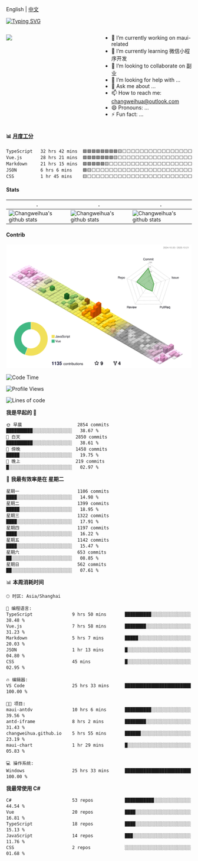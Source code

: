 English | [中文](README_CN.md)

[![Typing SVG](https://readme-typing-svg.herokuapp.com?color=%2336BCF7&center=true&vCenter=true&width=600&lines=Hi+there+👋,+I+am+Chang+Weihua;+Welcome+to+My+Profile!;Over+9+years+of+programming+experience;Always+learning+new+things+)](https://git.io/typing-svg)

<div style="display: grid;gap: 20px;grid-template-columns: repeat(auto-fit, minmax(240px, 1fr));">

[<img src="https://github-readme-stats.vercel.app/api?username=changweihua&show_icons=true&locale=cn" />](https://metrics.lecoq.io/changweihua#gh-light-mode-only)

<div>

- 🔭 I’m currently working on maui-related
- 🌱 I’m currently learning 微信小程序开发
- 👯 I’m looking to collaborate on 副业
- 🤔 I’m looking for help with ...
- 💬 Ask me about ...
- 📫 How to reach me: changweihua@outlook.com
- 😄 Pronouns: ...
- ⚡ Fun fact: ...

</div>

</div>

#### :bar_chart: [月度工分](https://github.com/changweihua/wakapi)

<!--START_SECTION:wakao-->

```txt
TypeScript   32 hrs 42 mins  🟩🟩🟩🟩🟩🟩🟩🟩🟨⬜⬜⬜⬜⬜⬜⬜⬜⬜⬜⬜⬜⬜⬜⬜⬜   34.95 %
Vue.js       28 hrs 21 mins  🟩🟩🟩🟩🟩🟩🟩🟨⬜⬜⬜⬜⬜⬜⬜⬜⬜⬜⬜⬜⬜⬜⬜⬜⬜   30.30 %
Markdown     21 hrs 15 mins  🟩🟩🟩🟩🟩🟨⬜⬜⬜⬜⬜⬜⬜⬜⬜⬜⬜⬜⬜⬜⬜⬜⬜⬜⬜   22.71 %
JSON         6 hrs 6 mins    🟩🟨⬜⬜⬜⬜⬜⬜⬜⬜⬜⬜⬜⬜⬜⬜⬜⬜⬜⬜⬜⬜⬜⬜⬜   06.53 %
CSS          1 hr 45 mins    🟨⬜⬜⬜⬜⬜⬜⬜⬜⬜⬜⬜⬜⬜⬜⬜⬜⬜⬜⬜⬜⬜⬜⬜⬜   01.88 %
```

<!--END_SECTION:wakao-->

#### Stats ####


| .                                                                                                                                            | .                                                                                                                                      | .                                                                                                                                                     |
| -------------------------------------------------------------------------------------------------------------------------------------------- | -------------------------------------------------------------------------------------------------------------------------------------- | ----------------------------------------------------------------------------------------------------------------------------------------------------- |
| ![Changweihua's github stats](https://github-readme-stats.vercel.app/api?username=changweihua&show_icons=true&theme=radical&hide_title=true) | ![Changweihua's github stats](https://github-readme-stats.vercel.app/api/top-langs/?username=changweihua&theme=radical&layout=compact) | ![Changweihua's github stats](https://github-readme-stats.vercel.app/api?username=changweihua&show_icons=true&theme=radical&include_all_commits=true) |


#### Contrib ####

<!--   profile-green-animate -->
![](./profile-3d-contrib/profile-south-season-animate.svg)

<!--START_SECTION:waka-->
![Code Time](http://img.shields.io/badge/Code%20Time-1%2C882%20hrs%2015%20mins-blue)

![Profile Views](http://img.shields.io/badge/%E4%B8%AA%E4%BA%BA%E8%B5%84%E6%96%99%E8%A7%82%E7%9C%8B%E6%AC%A1%E6%95%B0-0-blue)

![Lines of code](https://img.shields.io/badge/%E4%BB%8E%E3%80%8CHello%20World%E3%80%8D%E8%B5%B7%E6%88%91%E5%B7%B2%E7%BB%8F%E5%86%99%E4%BA%86-24.4%20million%20%E8%A1%8C%E4%BB%A3%E7%A0%81-blue)

**我是早起的 🐤** 

```text
🌞 早晨                     2854 commits        ██████████░░░░░░░░░░░░░░░   38.67 % 
🌆 白天                     2850 commits        ██████████░░░░░░░░░░░░░░░   38.61 % 
🌃 傍晚                     1458 commits        █████░░░░░░░░░░░░░░░░░░░░   19.75 % 
🌙 晚上                     219 commits         █░░░░░░░░░░░░░░░░░░░░░░░░   02.97 % 
```
📅 **我最有效率是在 星期二** 

```text
星期一                      1106 commits        ████░░░░░░░░░░░░░░░░░░░░░   14.98 % 
星期二                      1399 commits        █████░░░░░░░░░░░░░░░░░░░░   18.95 % 
星期三                      1322 commits        ████░░░░░░░░░░░░░░░░░░░░░   17.91 % 
星期四                      1197 commits        ████░░░░░░░░░░░░░░░░░░░░░   16.22 % 
星期五                      1142 commits        ████░░░░░░░░░░░░░░░░░░░░░   15.47 % 
星期六                      653 commits         ██░░░░░░░░░░░░░░░░░░░░░░░   08.85 % 
星期日                      562 commits         ██░░░░░░░░░░░░░░░░░░░░░░░   07.61 % 
```


📊 **本周消耗时间** 

```text
🕑︎ 时区: Asia/Shanghai

💬 编程语言: 
TypeScript               9 hrs 50 mins       ██████████░░░░░░░░░░░░░░░   38.48 % 
Vue.js                   7 hrs 58 mins       ████████░░░░░░░░░░░░░░░░░   31.23 % 
Markdown                 5 hrs 7 mins        █████░░░░░░░░░░░░░░░░░░░░   20.03 % 
JSON                     1 hr 13 mins        █░░░░░░░░░░░░░░░░░░░░░░░░   04.80 % 
CSS                      45 mins             █░░░░░░░░░░░░░░░░░░░░░░░░   02.95 % 

🔥 编辑器: 
VS Code                  25 hrs 33 mins      █████████████████████████   100.00 % 

🐱‍💻 项目: 
maui-antdv               10 hrs 6 mins       ██████████░░░░░░░░░░░░░░░   39.56 % 
antd-iframe              8 hrs 2 mins        ████████░░░░░░░░░░░░░░░░░   31.43 % 
changweihua.github.io    5 hrs 55 mins       ██████░░░░░░░░░░░░░░░░░░░   23.19 % 
maui-chart               1 hr 29 mins        █░░░░░░░░░░░░░░░░░░░░░░░░   05.83 % 

💻 操作系统: 
Windows                  25 hrs 33 mins      █████████████████████████   100.00 % 
```

**我最常使用 C#** 

```text
C#                       53 repos            ███████████░░░░░░░░░░░░░░   44.54 % 
Vue                      20 repos            ████░░░░░░░░░░░░░░░░░░░░░   16.81 % 
TypeScript               18 repos            ████░░░░░░░░░░░░░░░░░░░░░   15.13 % 
JavaScript               14 repos            ███░░░░░░░░░░░░░░░░░░░░░░   11.76 % 
CSS                      2 repos             ░░░░░░░░░░░░░░░░░░░░░░░░░   01.68 % 
```




<!--END_SECTION:waka-->


<!-- ![](assets/Bottom_down.svg) -->
